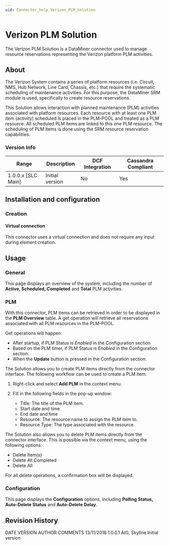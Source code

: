 ```yaml
---
uid: Connector_help_Verizon_PLM_Solution
---
```


# Verizon PLM Solution

The Verizon PLM Solution is a DataMiner connector used to manage resource reservations representing the Verizon platform PLM activities.

## About

The Verizon System contains a series of platform resources (i.e. Circuit, NMS, Hub Network, Line Card, Chassis, etc.) that require the systematic scheduling of maintenance activities. For this purpose, the DataMiner SRM module is used, specifically to create resource reservations.

This Solution allows interaction with planned maintenance (PLM) activities associated with platform resources. Each resource with at least one PLM item (activity) scheduled is placed in the PLM-POOL and treated as a PLM resource. All scheduled PLM items are linked to this one PLM resource. The scheduling of PLM items is done using the SRM resource reservation capabilities.

### Version Info

| Range | Description | DCF Integration | Cassandra Compliant |
|----------------------|-----------------|---------------------|-------------------------|
| 1.0.0.x \[SLC Main\] | Initial version | No                  | Yes                     |

## Installation and configuration

### Creation

#### Virtual connection

This connector uses a virtual connection and does not require any input during element creation.

## Usage

### General

This page displays an overview of the system, including the number of **Active, Scheduled, Completed** and **Total** PLM activities.

### PLM

With this connector, PLM items can be retrieved in order to be displayed in the **PLM Overview** table. A get operation will retrieve all reservations associated with all PLM resources in the PLM-POOL.

Get operations will happen:

- After startup, if PLM Status is *Enabled* in the Configuration section
- Based on the PLM timer, if PLM Status is *Enabled* in the Configuration section.
- When the **Update** button is pressed in the Configuration section.

The Solution allows you to create PLM items directly from the connector interface. The following workflow can be used to create a PLM item:

1. Right-click and select **Add PLM** in the context menu.

1. Fill in the following fields in the pop-up window:

   - Title: The title of the PLM item.
   - Start date and time
   - End date and time
   - Resource: The resource name to assign the PLM item to.
   - Resource Type: The type associated with the resource.

The Solution also allows you to delete PLM items directly from the connector interface. This is possible via the context menu, using the following options:

- Delete Item(s)
- Delete All Completed
- Delete All

For all delete operations, a confirmation box will be displayed.

### Configuration

This page displays the **Configuration** options, including **Polling Status, Auto-Delete Status** and **Auto-Delete Delay**.

## Revision History

DATE VERSION AUTHOR COMMENTS
13/11/2018 1.0.0.1 AIG, Skyline Initial version

